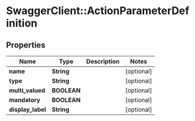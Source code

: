 # SwaggerClient::ActionParameterDefinition

## Properties
Name | Type | Description | Notes
------------ | ------------- | ------------- | -------------
**name** | **String** |  | [optional] 
**type** | **String** |  | [optional] 
**multi_valued** | **BOOLEAN** |  | [optional] 
**mandatory** | **BOOLEAN** |  | [optional] 
**display_label** | **String** |  | [optional] 


